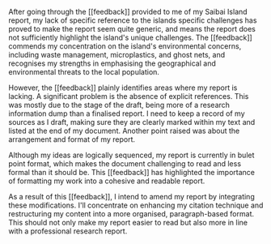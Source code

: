 After going through the [[feedback]] provided to me of my Saibai Island report, my lack of specific reference to the islands specific challenges has proved to make the report seem quite generic, and means the report does not sufficiently highlight the island's unique challenges. The [[feedback]] commends my concentration on the island's environmental concerns, including waste management, microplastics, and ghost nets, and recognises my strengths in emphasising the geographical and environmental threats to the local population. 

However, the [[feedback]] plainly identifies areas where my report is lacking. A significant problem is the absence of explicit references. This was mostly due to the stage of the draft, being more of a research information dump than a finalised report. I need to keep a record of my sources as I draft, making sure they are clearly marked within my text and listed at the end of my document. Another point raised was about the arrangement and format of my report. 

Although my ideas are logically sequenced, my report is currently in bulet point format, which makes the document challenging to read and less formal than it should be. This [[feedback]] has highlighted the importance of formatting my work into a cohesive and readable report.

As a result of this [[feedback]], I intend to amend my report by integrating these modifications. I'll concentrate on enhancing my citation technique and restructuring my content into a more organised, paragraph-based format. This should not only make my report easier to read but also more in line with a professional research report. 